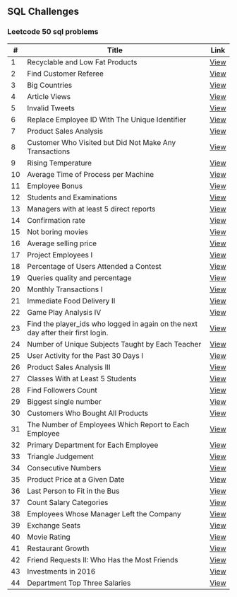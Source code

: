 ## SQL Challenges

### Leetcode 50 sql problems

| # | Title | Link |
|---| ----- | ---- |
| 1 |  Recyclable and Low Fat Products  |  [View](./leetcode_sql_50_problems/1.recycable_and_lowfat_products.sql)  | 
| 2 |  Find Customer Referee  |  [View](./leetcode_sql_50_problems/2.find_customer_referee.sql)  | 
| 3 |  Big Countries  |  [View](./leetcode_sql_50_problems/3.big_countries.sql)  | 
| 4 |  Article Views  |  [View](./leetcode_sql_50_problems/4.article_views.sql)  | 
| 5 |  Invalid Tweets  |  [View](./leetcode_sql_50_problems/5.invalid_tweets.sql)  | 
| 6 |  Replace Employee ID With The Unique Identifier  |  [View](./leetcode_sql_50_problems/6.replace_employee_id_with_the_unique_identifier.sql)  | 
| 7 |  Product Sales Analysis  |  [View](./leetcode_sql_50_problems/7.product_sales_analysis.sql)  | 
| 8 |  Customer Who Visited but Did Not Make Any Transactions  |  [View](./leetcode_sql_50_problems/8.no_transactions_customers.sql)  | 
| 9 |  Rising Temperature  |  [View](./leetcode_sql_50_problems/9.rising_temperature.sql)  | 
| 10 |  Average Time of Process per Machine  |  [View](./leetcode_sql_50_problems/10.avg_process_by_machine.sql)  | 
| 11 |  Employee Bonus  |  [View](./leetcode_sql_50_problems/11.employee_bonus.sql)  | 
| 12 |  Students and Examinations  |  [View](./leetcode_sql_50_problems/12.students_and_examinations.sql)  | 
| 13 |  Managers with at least 5 direct reports  |  [View](./leetcode_sql_50_problems/13.managers_with_5_reports.sql)  | 
| 14 |  Confirmation rate |  [View](./leetcode_sql_50_problems/14.confirmation_rate.sql)  | 
| 15 |  Not boring movies |  [View](./leetcode_sql_50_problems/15.not_boring_movies.sql)  | 
| 16 |  Average selling price |  [View](./leetcode_sql_50_problems/16.average_selling_price.sql)  | 
| 17 |  Project Employees I |  [View](./leetcode_sql_50_problems/17.project_employees.sql)  | 
| 18 |  Percentage of Users Attended a Contest |  [View](./leetcode_sql_50_problems/18.percentage_of_users.sql)  | 
| 19 |  Queries quality and percentage |  [View](./leetcode_sql_50_problems/19.queries_quantity_percentage.sql)  | 
| 20 |  Monthly Transactions I |  [View](./leetcode_sql_50_problems/20.monthly_transaction.sql)  | 
| 21 |  Immediate Food Delivery II |  [View](./leetcode_sql_50_problems/21.immediate_food_delivery.sql)  | 
| 22 |  Game Play Analysis IV |  [View](./leetcode_sql_50_problems/22.game_play_analysis.sql)  | 
| 23 |  Find the player_ids who logged in again on the next day after their first login. |  [View](./leetcode_sql_50_problems/23.game_play_analysis_I.sql)  | 
| 24 |  Number of Unique Subjects Taught by Each Teacher |  [View](./leetcode_sql_50_problems/24.unique_subjects_per_teacher.sql)  | 
| 25 |  User Activity for the Past 30 Days I |  [View](./leetcode_sql_50_problems/25.daily_active_users_in_30_day_period.sql)  | 
| 26 |  Product Sales Analysis III |  [View](./leetcode_sql_50_problems/26.first_year_sales_per_product.sql)  | 
| 27 |  Classes With at Least 5 Students |  [View](./leetcode_sql_50_problems/27.classes_with_min_5_students.sql)  | 
| 28 |  Find Followers Count |  [View](./leetcode_sql_50_problems/28.find_followers_count.sql)  | 
| 29 |  Biggest single number |  [View](./leetcode_sql_50_problems/29.biggest_single_number.sql)  | 
| 30 | Customers Who Bought All Products |  [View](./leetcode_sql_50_problems/30.customers_who_bought_all_products.sql)  | 
| 31 | The Number of Employees Which Report to Each Employee |  [View](./leetcode_sql_50_problems/31.employees_reports_count.sql)  | 
| 32 | Primary Department for Each Employee |  [View](./leetcode_sql_50_problems/32.primary_department_for_each_employee.sql)  | 
| 33 | Triangle Judgement |  [View](./leetcode_sql_50_problems/33.triangle_judgement.sql)  | 
| 34 | Consecutive Numbers |  [View](./leetcode_sql_50_problems/34.consecutive_numbers.sql)  | 
| 35 | Product Price at a Given Date |  [View](./leetcode_sql_50_problems/35.product_price_at_given_date.sql)  | 
| 36 | Last Person to Fit in the Bus |  [View](./leetcode_sql_50_problems/36.last_fit_person_in_bus.sql)  | 
| 37 | Count Salary Categories |  [View](./leetcode_sql_50_problems/37.count_salaries_categories.sql)  | 
| 38 | Employees Whose Manager Left the Company |  [View](./leetcode_sql_50_problems/38.managers_left_company.sql)  | 
| 39 | Exchange Seats |  [View](./leetcode_sql_50_problems/39.exchange_seats.sql)  | 
| 40 | Movie Rating |  [View](./leetcode_sql_50_problems/40.movie_rating.sql)  | 
| 41 | Restaurant Growth |  [View](./leetcode_sql_50_problems/41.restaurant_growth.sql)  | 
| 42 | Friend Requests II: Who Has the Most Friends |  [View](./leetcode_sql_50_problems/42.user_with_most_friends.sql)  | 
| 43 | Investments in 2016 |  [View](./leetcode_sql_50_problems/43.investments_in_2016.sql)  | 
| 44 | Department Top Three Salaries |  [View](./leetcode_sql_50_problems/44.dept_top_3_salaries.sql)  | 
